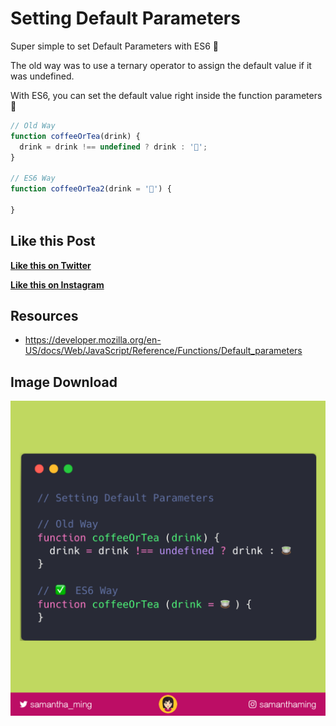 # Setting Default Parameters

Super simple to set Default Parameters with ES6 👏‬

The old way was to use a ternary operator to assign the default value if it was undefined.

With ES6, you can set the default value right inside the function parameters 🎉


```javascript
// Old Way
function coffeeOrTea(drink) {
  drink = drink !== undefined ? drink : '🍵';
}

// ES6 Way
function coffeeOrTea2(drink = '🍵') {

}
```

## Like this Post

**[Like this on Twitter](https://twitter.com/samantha_ming/status/985230884969185281)**

**[Like this on Instagram](https://www.instagram.com/p/Bhj9ITfhlNT/?taken-by=samanthaming)**


## Resources

- https://developer.mozilla.org/en-US/docs/Web/JavaScript/Reference/Functions/Default_parameters


## Image Download

![Download](11-setting-default-parameters.png)
